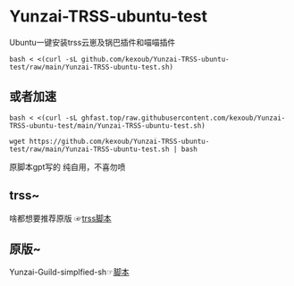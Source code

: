 # Yunzai-TRSS-ubuntu-test
Ubuntu一键安装trss云崽及锅巴插件和喵喵插件
```
bash < <(curl -sL github.com/kexoub/Yunzai-TRSS-ubuntu-test/raw/main/Yunzai-TRSS-ubuntu-test.sh)
```
## 或者加速
```
bash < <(curl -sL ghfast.top/raw.githubusercontent.com/kexoub/Yunzai-TRSS-ubuntu-test/main/Yunzai-TRSS-ubuntu-test.sh)
```
```
wget https://github.com/kexoub/Yunzai-TRSS-ubuntu-test/raw/main/Yunzai-TRSS-ubuntu-test.sh | bash
```
原脚本gpt写的
纯自用，不喜勿喷
## trss~
啥都想要推荐原版 ☞[trss脚本](trss.me) 
## 原版~
Yunzai-Guild-simplfied-sh☞[脚本](https://github.com/XuF163/Yunzai-Guild-SimpleLine/)

